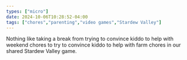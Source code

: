 ```yaml
---
types: ["micro"]
date: 2024-10-06T10:28:52-04:00
tags: ["chores","parenting","video games","Stardew Valley"]
---
```

Nothing like taking a break from trying to convince kiddo to help with weekend chores to try to convince kiddo to help with farm chores in our shared Stardew Valley game.
